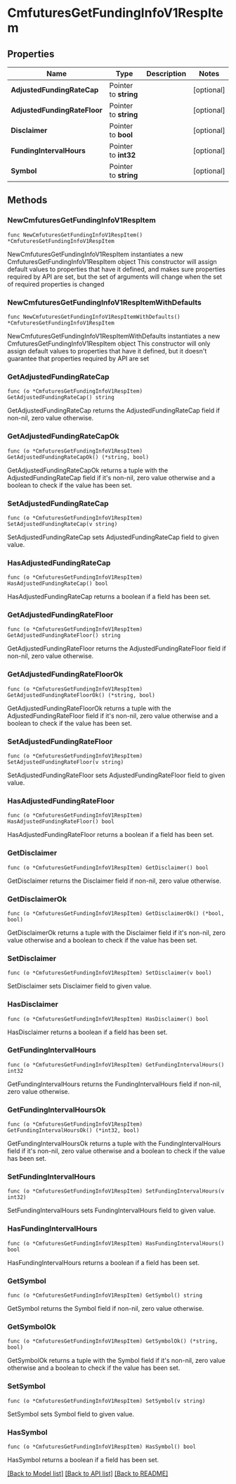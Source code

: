 # CmfuturesGetFundingInfoV1RespItem

## Properties

Name | Type | Description | Notes
------------ | ------------- | ------------- | -------------
**AdjustedFundingRateCap** | Pointer to **string** |  | [optional] 
**AdjustedFundingRateFloor** | Pointer to **string** |  | [optional] 
**Disclaimer** | Pointer to **bool** |  | [optional] 
**FundingIntervalHours** | Pointer to **int32** |  | [optional] 
**Symbol** | Pointer to **string** |  | [optional] 

## Methods

### NewCmfuturesGetFundingInfoV1RespItem

`func NewCmfuturesGetFundingInfoV1RespItem() *CmfuturesGetFundingInfoV1RespItem`

NewCmfuturesGetFundingInfoV1RespItem instantiates a new CmfuturesGetFundingInfoV1RespItem object
This constructor will assign default values to properties that have it defined,
and makes sure properties required by API are set, but the set of arguments
will change when the set of required properties is changed

### NewCmfuturesGetFundingInfoV1RespItemWithDefaults

`func NewCmfuturesGetFundingInfoV1RespItemWithDefaults() *CmfuturesGetFundingInfoV1RespItem`

NewCmfuturesGetFundingInfoV1RespItemWithDefaults instantiates a new CmfuturesGetFundingInfoV1RespItem object
This constructor will only assign default values to properties that have it defined,
but it doesn't guarantee that properties required by API are set

### GetAdjustedFundingRateCap

`func (o *CmfuturesGetFundingInfoV1RespItem) GetAdjustedFundingRateCap() string`

GetAdjustedFundingRateCap returns the AdjustedFundingRateCap field if non-nil, zero value otherwise.

### GetAdjustedFundingRateCapOk

`func (o *CmfuturesGetFundingInfoV1RespItem) GetAdjustedFundingRateCapOk() (*string, bool)`

GetAdjustedFundingRateCapOk returns a tuple with the AdjustedFundingRateCap field if it's non-nil, zero value otherwise
and a boolean to check if the value has been set.

### SetAdjustedFundingRateCap

`func (o *CmfuturesGetFundingInfoV1RespItem) SetAdjustedFundingRateCap(v string)`

SetAdjustedFundingRateCap sets AdjustedFundingRateCap field to given value.

### HasAdjustedFundingRateCap

`func (o *CmfuturesGetFundingInfoV1RespItem) HasAdjustedFundingRateCap() bool`

HasAdjustedFundingRateCap returns a boolean if a field has been set.

### GetAdjustedFundingRateFloor

`func (o *CmfuturesGetFundingInfoV1RespItem) GetAdjustedFundingRateFloor() string`

GetAdjustedFundingRateFloor returns the AdjustedFundingRateFloor field if non-nil, zero value otherwise.

### GetAdjustedFundingRateFloorOk

`func (o *CmfuturesGetFundingInfoV1RespItem) GetAdjustedFundingRateFloorOk() (*string, bool)`

GetAdjustedFundingRateFloorOk returns a tuple with the AdjustedFundingRateFloor field if it's non-nil, zero value otherwise
and a boolean to check if the value has been set.

### SetAdjustedFundingRateFloor

`func (o *CmfuturesGetFundingInfoV1RespItem) SetAdjustedFundingRateFloor(v string)`

SetAdjustedFundingRateFloor sets AdjustedFundingRateFloor field to given value.

### HasAdjustedFundingRateFloor

`func (o *CmfuturesGetFundingInfoV1RespItem) HasAdjustedFundingRateFloor() bool`

HasAdjustedFundingRateFloor returns a boolean if a field has been set.

### GetDisclaimer

`func (o *CmfuturesGetFundingInfoV1RespItem) GetDisclaimer() bool`

GetDisclaimer returns the Disclaimer field if non-nil, zero value otherwise.

### GetDisclaimerOk

`func (o *CmfuturesGetFundingInfoV1RespItem) GetDisclaimerOk() (*bool, bool)`

GetDisclaimerOk returns a tuple with the Disclaimer field if it's non-nil, zero value otherwise
and a boolean to check if the value has been set.

### SetDisclaimer

`func (o *CmfuturesGetFundingInfoV1RespItem) SetDisclaimer(v bool)`

SetDisclaimer sets Disclaimer field to given value.

### HasDisclaimer

`func (o *CmfuturesGetFundingInfoV1RespItem) HasDisclaimer() bool`

HasDisclaimer returns a boolean if a field has been set.

### GetFundingIntervalHours

`func (o *CmfuturesGetFundingInfoV1RespItem) GetFundingIntervalHours() int32`

GetFundingIntervalHours returns the FundingIntervalHours field if non-nil, zero value otherwise.

### GetFundingIntervalHoursOk

`func (o *CmfuturesGetFundingInfoV1RespItem) GetFundingIntervalHoursOk() (*int32, bool)`

GetFundingIntervalHoursOk returns a tuple with the FundingIntervalHours field if it's non-nil, zero value otherwise
and a boolean to check if the value has been set.

### SetFundingIntervalHours

`func (o *CmfuturesGetFundingInfoV1RespItem) SetFundingIntervalHours(v int32)`

SetFundingIntervalHours sets FundingIntervalHours field to given value.

### HasFundingIntervalHours

`func (o *CmfuturesGetFundingInfoV1RespItem) HasFundingIntervalHours() bool`

HasFundingIntervalHours returns a boolean if a field has been set.

### GetSymbol

`func (o *CmfuturesGetFundingInfoV1RespItem) GetSymbol() string`

GetSymbol returns the Symbol field if non-nil, zero value otherwise.

### GetSymbolOk

`func (o *CmfuturesGetFundingInfoV1RespItem) GetSymbolOk() (*string, bool)`

GetSymbolOk returns a tuple with the Symbol field if it's non-nil, zero value otherwise
and a boolean to check if the value has been set.

### SetSymbol

`func (o *CmfuturesGetFundingInfoV1RespItem) SetSymbol(v string)`

SetSymbol sets Symbol field to given value.

### HasSymbol

`func (o *CmfuturesGetFundingInfoV1RespItem) HasSymbol() bool`

HasSymbol returns a boolean if a field has been set.


[[Back to Model list]](../README.md#documentation-for-models) [[Back to API list]](../README.md#documentation-for-api-endpoints) [[Back to README]](../README.md)


